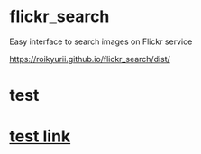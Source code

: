 # flickr_search

Easy interface to search images on Flickr service

https://roikyurii.github.io/flickr_search/dist/

<h1>test<h1>
<a href="#">test link</a>
